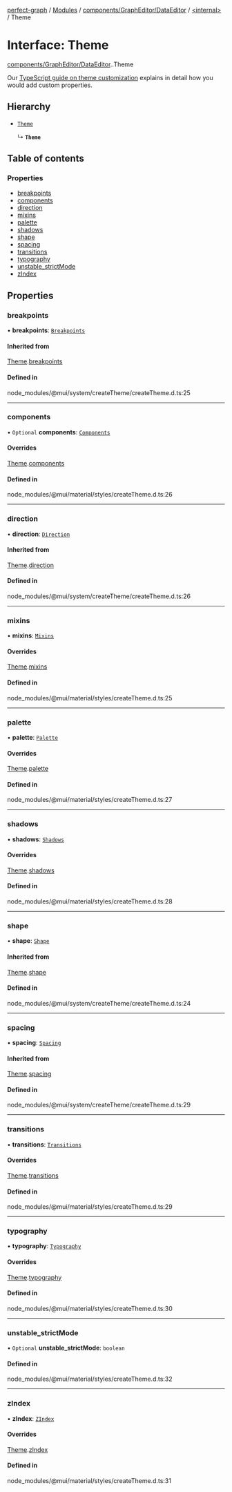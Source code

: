 [perfect-graph](../README.md) / [Modules](../modules.md) / [components/GraphEditor/DataEditor](../modules/components_GraphEditor_DataEditor.md) / [<internal\>](../modules/components_GraphEditor_DataEditor._internal_.md) / Theme

# Interface: Theme

[components/GraphEditor/DataEditor](../modules/components_GraphEditor_DataEditor.md).[<internal>](../modules/components_GraphEditor_DataEditor._internal_.md).Theme

Our [TypeScript guide on theme customization](https://mui.com/guides/typescript/#customization-of-theme) explains in detail how you would add custom properties.

## Hierarchy

- [`Theme`](components_GraphEditor_DataEditor._internal_.Theme-1.md)

  ↳ **`Theme`**

## Table of contents

### Properties

- [breakpoints](components_GraphEditor_DataEditor._internal_.Theme.md#breakpoints)
- [components](components_GraphEditor_DataEditor._internal_.Theme.md#components)
- [direction](components_GraphEditor_DataEditor._internal_.Theme.md#direction)
- [mixins](components_GraphEditor_DataEditor._internal_.Theme.md#mixins)
- [palette](components_GraphEditor_DataEditor._internal_.Theme.md#palette)
- [shadows](components_GraphEditor_DataEditor._internal_.Theme.md#shadows)
- [shape](components_GraphEditor_DataEditor._internal_.Theme.md#shape)
- [spacing](components_GraphEditor_DataEditor._internal_.Theme.md#spacing)
- [transitions](components_GraphEditor_DataEditor._internal_.Theme.md#transitions)
- [typography](components_GraphEditor_DataEditor._internal_.Theme.md#typography)
- [unstable\_strictMode](components_GraphEditor_DataEditor._internal_.Theme.md#unstable_strictmode)
- [zIndex](components_GraphEditor_DataEditor._internal_.Theme.md#zindex)

## Properties

### breakpoints

• **breakpoints**: [`Breakpoints`](components_GraphEditor_DataEditor._internal_.Breakpoints.md)

#### Inherited from

[Theme](components_GraphEditor_DataEditor._internal_.Theme-1.md).[breakpoints](components_GraphEditor_DataEditor._internal_.Theme-1.md#breakpoints)

#### Defined in

node_modules/@mui/system/createTheme/createTheme.d.ts:25

___

### components

• `Optional` **components**: [`Components`](components_GraphEditor_DataEditor._internal_.Components.md)

#### Overrides

[Theme](components_GraphEditor_DataEditor._internal_.Theme-1.md).[components](components_GraphEditor_DataEditor._internal_.Theme-1.md#components)

#### Defined in

node_modules/@mui/material/styles/createTheme.d.ts:26

___

### direction

• **direction**: [`Direction`](../modules/components_GraphEditor_DataEditor._internal_.md#direction)

#### Inherited from

[Theme](components_GraphEditor_DataEditor._internal_.Theme-1.md).[direction](components_GraphEditor_DataEditor._internal_.Theme-1.md#direction)

#### Defined in

node_modules/@mui/system/createTheme/createTheme.d.ts:26

___

### mixins

• **mixins**: [`Mixins`](components_GraphEditor_DataEditor._internal_.Mixins.md)

#### Overrides

[Theme](components_GraphEditor_DataEditor._internal_.Theme-1.md).[mixins](components_GraphEditor_DataEditor._internal_.Theme-1.md#mixins)

#### Defined in

node_modules/@mui/material/styles/createTheme.d.ts:25

___

### palette

• **palette**: [`Palette`](components_GraphEditor_DataEditor._internal_.Palette.md)

#### Overrides

[Theme](components_GraphEditor_DataEditor._internal_.Theme-1.md).[palette](components_GraphEditor_DataEditor._internal_.Theme-1.md#palette)

#### Defined in

node_modules/@mui/material/styles/createTheme.d.ts:27

___

### shadows

• **shadows**: [`Shadows`](../modules/components_GraphEditor_DataEditor._internal_.md#shadows)

#### Overrides

[Theme](components_GraphEditor_DataEditor._internal_.Theme-1.md).[shadows](components_GraphEditor_DataEditor._internal_.Theme-1.md#shadows)

#### Defined in

node_modules/@mui/material/styles/createTheme.d.ts:28

___

### shape

• **shape**: [`Shape`](components_GraphEditor_DataEditor._internal_.Shape.md)

#### Inherited from

[Theme](components_GraphEditor_DataEditor._internal_.Theme-1.md).[shape](components_GraphEditor_DataEditor._internal_.Theme-1.md#shape)

#### Defined in

node_modules/@mui/system/createTheme/createTheme.d.ts:24

___

### spacing

• **spacing**: [`Spacing`](components_GraphEditor_DataEditor._internal_.Spacing.md)

#### Inherited from

[Theme](components_GraphEditor_DataEditor._internal_.Theme-1.md).[spacing](components_GraphEditor_DataEditor._internal_.Theme-1.md#spacing)

#### Defined in

node_modules/@mui/system/createTheme/createTheme.d.ts:29

___

### transitions

• **transitions**: [`Transitions`](components_GraphEditor_DataEditor._internal_.Transitions.md)

#### Overrides

[Theme](components_GraphEditor_DataEditor._internal_.Theme-1.md).[transitions](components_GraphEditor_DataEditor._internal_.Theme-1.md#transitions)

#### Defined in

node_modules/@mui/material/styles/createTheme.d.ts:29

___

### typography

• **typography**: [`Typography`](components_GraphEditor_DataEditor._internal_.Typography.md)

#### Overrides

[Theme](components_GraphEditor_DataEditor._internal_.Theme-1.md).[typography](components_GraphEditor_DataEditor._internal_.Theme-1.md#typography)

#### Defined in

node_modules/@mui/material/styles/createTheme.d.ts:30

___

### unstable\_strictMode

• `Optional` **unstable\_strictMode**: `boolean`

#### Defined in

node_modules/@mui/material/styles/createTheme.d.ts:32

___

### zIndex

• **zIndex**: [`ZIndex`](components_GraphEditor_DataEditor._internal_.ZIndex.md)

#### Overrides

[Theme](components_GraphEditor_DataEditor._internal_.Theme-1.md).[zIndex](components_GraphEditor_DataEditor._internal_.Theme-1.md#zindex)

#### Defined in

node_modules/@mui/material/styles/createTheme.d.ts:31
